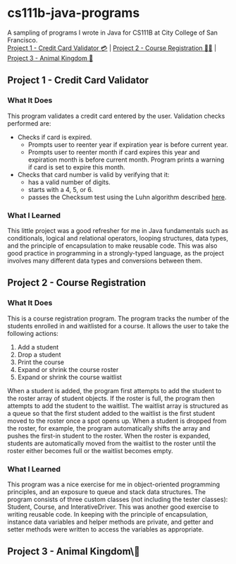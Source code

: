 # cs111b-java-programs
A sampling of programs I wrote in Java for CS111B at City College of San Francisco.  
[Project 1 - Credit Card Validator 💳](#project-1---credit-card-validator) | [Project 2 - Course Registration 👩‍🎓](#project-2---course-registration) | [Project 3 - Animal Kingdom 🐋](#project-3---animal-kingdom)

## Project 1 - Credit Card Validator
### What It Does
This program validates a credit card entered by the user. Validation checks performed are:
- Checks if card is expired.
  - Prompts user to reenter year if expiration year is before current year.
  - Prompts user to reenter month if card expires this year and expiration month is before current month. Program prints a warning if card is set to expire this month.
- Checks that card number is valid by verifying that it:
  - has a valid number of digits.
  - starts with a 4, 5, or 6.
  - passes the Checksum test using the Luhn algorithm described [here](https://en.wikipedia.org/wiki/Luhn_algorithm).
### What I Learned
This little project was a good refresher for me in Java fundamentals such as conditionals, logical and relational operators, looping structures, data types, and the principle of encapsulation to make reusable code. This was also good practice in programming in a strongly-typed language, as the project involves many different data types and conversions between them.

## Project 2 - Course Registration
### What It Does
This is a course registration program. The program tracks the number of the students enrolled in and waitlisted for a course. It allows the user to take the following actions:
1. Add a student
2. Drop a student
3. Print the course
4. Expand or shrink the course roster
5. Expand or shrink the course waitlist

When a student is added, the program first attempts to add the student to the roster array of student objects. If the roster is full, the program then attempts to add the student to the waitlist.
The waitlist array is structured as a queue so that the first student added to the waitlist is the first student moved to the roster once a spot opens up. When a student is dropped from the roster, for example, the program automatically shifts the array and pushes the first-in student to the roster.
When the roster is expanded, students are automatically moved from the waitlist to the roster until the roster either becomes full or the waitlist becomes empty.
### What I Learned
This program was a nice exercise for me in object-oriented programming principles, and an exposure to queue and stack data structures. The program consists of three custom classes (not including the tester classes): Student, Course, and InterativeDriver. This was another good exercise to writing reusable code. In keeping with the principle of encapsulation, instance data variables and helper methods are private, and getter and setter methods were written to access the variables as appropriate.

## Project 3 - Animal Kingdom\🐋

